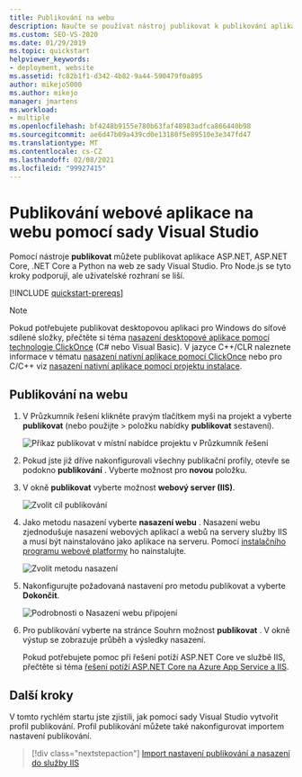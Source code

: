 ```yaml
---
title: Publikování na webu
description: Naučte se používat nástroj publikovat k publikování aplikací ASP.NET, ASP.NET Core, .NET Core a Pythonu na web ze sady Visual Studio.
ms.custom: SEO-VS-2020
ms.date: 01/29/2019
ms.topic: quickstart
helpviewer_keywords:
- deployment, website
ms.assetid: fc82b1f1-d342-4b82-9a44-590479f0a895
author: mikejo5000
ms.author: mikejo
manager: jmartens
ms.workload:
- multiple
ms.openlocfilehash: bf4248b9155e780b63faf48983adfca866440b98
ms.sourcegitcommit: ae6d47b09a439cd0e13180f5e89510e3e347fd47
ms.translationtype: MT
ms.contentlocale: cs-CZ
ms.lasthandoff: 02/08/2021
ms.locfileid: "99927415"
---
```

# <a name="publish-a-web-app-to-a-web-site-using-visual-studio"></a>Publikování webové aplikace na webu pomocí sady Visual Studio

Pomocí nástroje **publikovat** můžete publikovat aplikace ASP.NET, ASP.NET Core, .NET Core a Python na web ze sady Visual Studio. Pro Node.js se tyto kroky podporují, ale uživatelské rozhraní se liší.

[!INCLUDE [quickstart-prereqs](includes/quickstart-prereqs.md)]

> [!NOTE]
> Pokud potřebujete publikovat desktopovou aplikaci pro Windows do síťové sdílené složky, přečtěte si téma [nasazení desktopové aplikace pomocí technologie ClickOnce](how-to-publish-a-clickonce-application-using-the-publish-wizard.md) (C# nebo Visual Basic). V jazyce C++/CLR naleznete informace v tématu [nasazení nativní aplikace pomocí ClickOnce](/cpp/windows/clickonce-deployment-for-visual-cpp-applications) nebo pro C/C++ viz [nasazení nativní aplikace pomocí projektu instalace](/cpp/windows/walkthrough-deploying-a-visual-cpp-application-by-using-a-setup-project).

## <a name="publish-to-a-web-site"></a>Publikování na webu

1. V Průzkumník řešení klikněte pravým tlačítkem myši na projekt a vyberte **publikovat** (nebo použijte   >  položku nabídky **publikovat** sestavení).

    ![Příkaz publikovat v místní nabídce projektu v Průzkumník řešení](../deployment/media/quickstart-publish.png "Zvolit publikování")

1. Pokud jste již dříve nakonfigurovali všechny publikační profily, otevře se podokno **publikování** . Vyberte možnost pro **novou** položku.

1. V okně **publikovat** vyberte možnost **webový server (IIS)**.

    ![Zvolit cíl publikování](../deployment/media/quickstart-publish-iis.png "Vyberte IIS, FTP atd.")

1. Jako metodu nasazení vyberte **nasazení webu** . Nasazení webu zjednodušuje nasazení webových aplikací a webů na servery služby IIS a musí být nainstalováno jako aplikace na serveru. Pomocí [instalačního programu webové platformy](https://www.microsoft.com/web/downloads/platform.aspx) ho nainstalujte.

    ![Zvolit metodu nasazení](../deployment/media/quickstart-publish-iis-web-deploy.png "Vyberte IIS, FTP atd.")

1. Nakonfigurujte požadovaná nastavení pro metodu publikovat a vyberte **Dokončit**. 

    ![Podrobnosti o Nasazení webu připojení](../deployment/media/quickstart-publish-iis-web-deploy-connection-details.png)

1. Pro publikování vyberte na stránce Souhrn možnost **publikovat** . V okně výstup se zobrazuje průběh a výsledky nasazení.

   Pokud potřebujete pomoc při řešení potíží ASP.NET Core ve službě IIS, přečtěte si téma [řešení potíží ASP.NET Core na Azure App Service a IIS](/aspnet/core/test/troubleshoot-azure-iis).

## <a name="next-steps"></a>Další kroky

V tomto rychlém startu jste zjistili, jak pomocí sady Visual Studio vytvořit profil publikování. Profil publikování můžete také nakonfigurovat importem nastavení publikování.

> [!div class="nextstepaction"]
> [Import nastavení publikování a nasazení do služby IIS](tutorial-import-publish-settings-iis.md)
